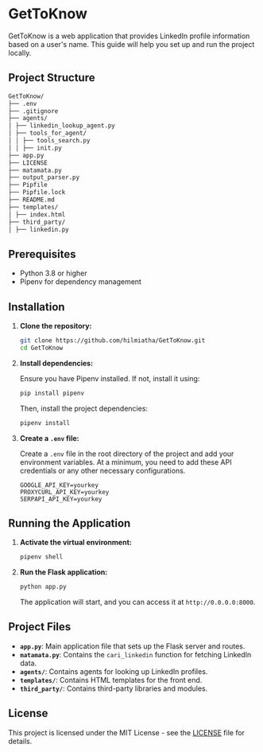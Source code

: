 # GetToKnow

GetToKnow is a web application that provides LinkedIn profile information based on a user's name. This guide will help you set up and run the project locally.

## Project Structure

```bash
GetToKnow/
├── .env
├── .gitignore
├── agents/
│ ├── linkedin_lookup_agent.py
│ ├── tools_for_agent/
│ │ ├── tools_search.py
│ │ ├── init.py
├── app.py
├── LICENSE
├── matamata.py
├── output_parser.py
├── Pipfile
├── Pipfile.lock
├── README.md
├── templates/
│ ├── index.html
├── third_party/
│ ├── linkedin.py
```


## Prerequisites

- Python 3.8 or higher
- Pipenv for dependency management

## Installation

1. **Clone the repository:**

    ```bash
    git clone https://github.com/hilmiatha/GetToKnow.git
    cd GetToKnow
    ```

2. **Install dependencies:**

    Ensure you have Pipenv installed. If not, install it using:

    ```bash
    pip install pipenv
    ```

    Then, install the project dependencies:

    ```bash
    pipenv install
    ```

3. **Create a `.env` file:**

    Create a `.env` file in the root directory of the project and add your environment variables. At a minimum, you need to add these API credentials or any other necessary configurations.

    ```env
    GOOGLE_API_KEY=yourkey
    PROXYCURL_API_KEY=yourkey
    SERPAPI_API_KEY=yourkey
    ```

## Running the Application

1. **Activate the virtual environment:**

    ```bash
    pipenv shell
    ```

2. **Run the Flask application:**

    ```bash
    python app.py
    ```

    The application will start, and you can access it at `http://0.0.0.0:8000`.

## Project Files

- **`app.py`**: Main application file that sets up the Flask server and routes.
- **`matamata.py`**: Contains the `cari_linkedin` function for fetching LinkedIn data.
- **`agents/`**: Contains agents for looking up LinkedIn profiles.
- **`templates/`**: Contains HTML templates for the front end.
- **`third_party/`**: Contains third-party libraries and modules.


## License

This project is licensed under the MIT License - see the [LICENSE](LICENSE) file for details.
